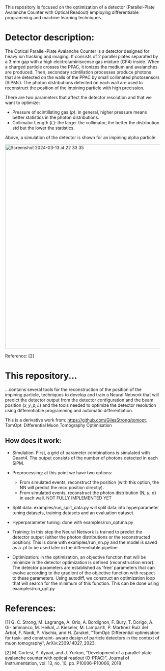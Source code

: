 
This repository is focused on the optimization of a detector (Parallel-Plate Avalanche Counter with Optical Readout) employing differentiable programming and machine learning techniques.

# Detector description:


The Optical Parallel-Plate Avalanche Counter is a detector designed for heavy ion tracking and imaging. It consists of 2 parallel plates separated by a 3 mm gap with a high electroluminiscense gas mixture (CF4) inside. When a charged particle crosses the PPAC, it ionizes the medium and avalanches are produced. Then, secondary scintillation processes produce photons that are detected on the walls of the PPAC by small collimated photosensors (SiPMs). The photon distributions detected on each wall are used to reconstruct the position of the impining particle with high precission.

There are two parameters that affect the detector resolution and that we want to optimize:
 - Pressure of scintillating gas ($p$): in general, higher pressure means better statistics in the photon distributions.
 - Collimator Length ($L$): the larger the collimator, the better the distribution std but the lower the statistics. 


Above, a simulation of the detector is shown for an impining alpha particle:

<img width="664" alt="Screenshot 2024-03-13 at 22 33 35" src="https://github.com/user-attachments/assets/a1d7cf35-dce6-4148-a2ab-1ec5cf47d799">

Reference: [2]




# This repository...


...contains several tools for the reconstruction of the position of the impining particle, techniques to develop and train a Neural Network that will predict the detector output from the detector configuration and the beam position ($x, y, p, L$) and the tools needed to optimize the detector resolution using differentiable programming and automatic differentiation.

This is a derivative work from: https://github.com/GilesStrong/tomopt, TomOpt: Differential Muon Tomography Optimisation


## How does it work:

 -   Simulation. First, a grid of parameter combinations is simulated with Geant4. The output consists of the number of photons detected  in each SiPM.
  
 -   Preprocessing: at this point we have two options:
   
     - From simulated events, reconstruct the position (with this option, the NN will predict the reco position directly).
     - From simulated events, reconstruct the photon distribution (N, $\mu$, $\sigma$) in each wall. NOT FULLY IMPLEMENTED YET
   
 -   Split data: examples/run_split_data.py will split data into hyperparameter tuning datasets, training datasets and an evaluation dataset.
  
 -   Hyperparameter tuning: done with examples/run_optuna.py
    
 -   Training: In this step the Neural Network is trained to predict the detector output (either the photon distributions or the reconstructed position). This is done with examples/run_nn.py and the model is saved as a .pt to be used later in the differentiable pipeline.
    
 -   Optimization: in the optimization, an objective function that will be minimize in the detector optimization is defined (reconstruction error). The detector parameters are established as 'free' parameters that can evolve according to the gradient of the objective function with respect to these parameters. Using autodiff, we construct an optimization loop that will search for the minimum of this function. This can be done using examples/run_opt.py
   

# References: 

[1] G. C. Strong, M. Lagrange, A. Orio, A. Bordignon, F. Bury, T. Dorigo, A. Gi-
ammanco, M. Heikal, J. Kieseler, M. Lamparth, P. Martínez Ruíz del Árbol, F.
Nardi, P. Vischia, and H. Zaraket, “TomOpt: Differential optimisation for task- and
constraint- aware design of particle detectors in the context of muon tomography”,
ArXiv:2309.14027, 2023.

[2] M. Cortesi, Y. Ayyad, and J. Yurkon, “Development of a parallel-plate avalanche
counter with optical readout (O-PPAC)”, Journal of Instrumentation, vol. 13, no.
10, pp. P10006-P10006, 2018

